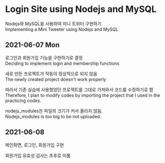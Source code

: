 # Login Site using Nodejs and MySQL

Nodejs와 MySQL을 사용하여 미니 트위터 구현하기  
Implementing a Mini Tweeter using Nodejs and MySQL  

## 2021-06-07 Mon
로그인과 회원가입 기능을 구현하기로 결정  
Deciding to implement login and membership functions  

새로 만든 프로젝트가 작동이 정상적으로 되지 않음  
The newly created project doesn't work properly  

따라서 기존 실습에 사용했었던 프로젝트를 그대로 가져와서 코드를 수정하기로 함  
Therefore, I plan to modify codes by importing the project that I used in the practicing codes.  

nodejs_modules은 파일의 크기가 커서 올리지 않음.  
Nodejs_modules is too big to be not uploaded.  

## 2021-06-08
메인화면, 로그인, 회원가입 구현  

회원가입 유효성 검사는 추후로 미룸  
